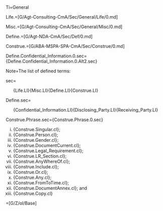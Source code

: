 Ti=General

Life.=[G/Agt-Consulting-CmA/Sec/General/Life/0.md]

Misc.=[G/Agt-Consulting-CmA/Sec/General/Misc/0.md]

Define.=[G/Agt-NDA-CmA/Sec/Def/0.md]

Construe.=[G/ABA-MSPA-SPA-CmA/Sec/Construe/0.md]

Define.Confidential_Information.0.sec={Define.Confidential_Information.0.Alt2.sec}

Note=The list of defined terms:

sec=<ol>{Life.LI}{Misc.LI}{Define.LI}{Construe.LI}</ol>

Define.sec=<ol>{Confidential_Information.LI}{Disclosing_Party.LI}{Receiving_Party.LI}</ol>

Construe.Phrase.sec={Construe.Phrase.0.sec}<ol type="i"><li>{Construe.Singular.cl};<li>{Construe.Person.cl};<li>{Construe.Gender.cl};<li>{Construe.DocumentCurrent.cl};<li>{Construe.Legal_Requirement.cl};<li>{Construe.LR_Section.cl};<li>{Construe.AnyWhereOf.cl};<li>{Construe.Include.cl};<li>{Construe.Or.cl};<li>{Construe.Any.cl};<li>{Construe.FromToTime.cl};<li>{Construe.DocumentAnnex.cl}; and<li>{Construe.Copy.cl}</li></ol>

=[G/Z/ol/Base]